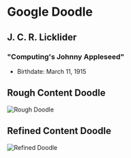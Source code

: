 # Google Doodle

## J. C. R. Licklider
### "Computing's Johnny Appleseed"
* Birthdate: March 11, 1915

## Rough Content Doodle
![Rough Doodle](http://i.imgur.com/Aun3VQL.png)

## Refined Content Doodle
![Refined Doodle](http://i.imgur.com/c0rxhHX.png)
